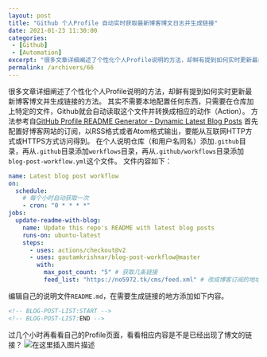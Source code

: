 ```yaml
---
layout: post
title: "Github 个人Profile 自动实时获取最新博客博文日志并生成链接"
date: 2021-01-23 11:30:00
categories: 
 - [Github]
 - [Automation]
excerpt: "很多文章详细阐述了个性化个人Profile说明的方法，却鲜有提到如何实时更新最新博客博文并生成链接的方法。其实不需要本地配置任何东西，只需要在仓库加上特定的文件，Github就会自动读取这个文件并转换成相应的动作（Action）。"
permalink: /archivers/66
---
```


很多文章详细阐述了个性化个人Profile说明的方法，却鲜有提到如何实时更新最新博客博文并生成链接的方法。
其实不需要本地配置任何东西，只需要在仓库加上特定的文件，Github就会自动读取这个文件并转换成相应的动作（Action）。
方法参考自[GitHub Profile README Generator - Dynamic Latest Blog Posts](https://rahuldkjain.github.io/gh-profile-readme-generator/addons)
首先配置好博客网站的订阅，以RSS格式或者Atom格式输出，要能从互联网HTTP方式或HTTPS方式访问得到。
在个人说明仓库（和用户名同名）添加```.github```目录，再从```.github```目录添加```workflows```目录，再从```.github/workflows```目录添加```blog-post-workflow.yml```这个文件。
文件内容如下：
```yaml
name: Latest blog post workflow
on:
  schedule:
    # 每个小时自动获取一次
    - cron: "0 * * * *"
jobs:
  update-readme-with-blog:
    name: Update this repo's README with latest blog posts
    runs-on: ubuntu-latest
    steps:
      - uses: actions/checkout@v2
      - uses: gautamkrishnar/blog-post-workflow@master
        with:
          max_post_count: "5" # 获取几条链接
          feed_list: "https://no5972.tk/cms/feed.xml" # 改成博客订阅的地址，以RSS格式或者Atom格式输出的
```

编辑自己的说明文件```README.md```，在需要生成链接的地方添加如下内容。
```markdown
<!-- BLOG-POST-LIST:START -->
<!-- BLOG-POST-LIST:END -->
```
过几个小时再看看自己的Profile页面，看看相应内容是不是已经出现了博文的链接？
![在这里插入图片描述](https://img-blog.csdnimg.cn/20210123111754169.png?x-oss-process=image/watermark,type_ZmFuZ3poZW5naGVpdGk,shadow_10,text_aHR0cHM6Ly9ibG9nLmNzZG4ubmV0L3FxXzM1OTc3MTM5,size_16,color_FFFFFF,t_70#pic_center)
